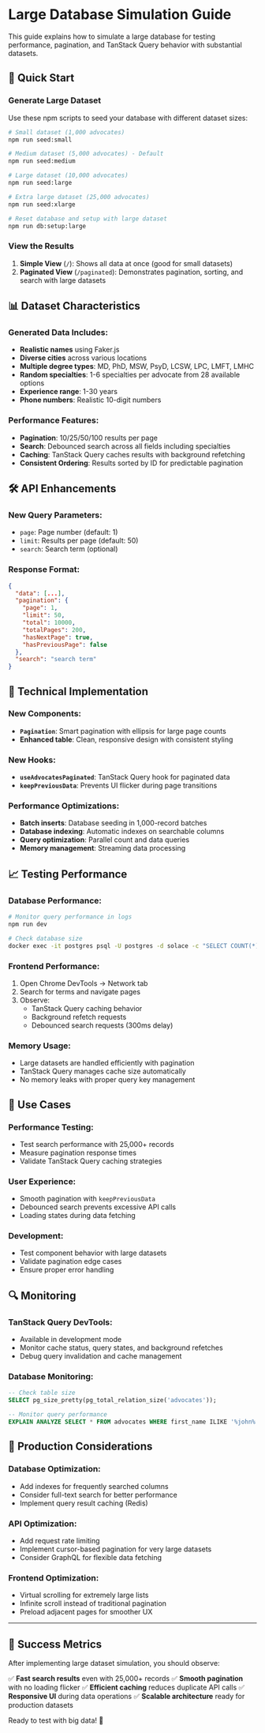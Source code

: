 # Large Database Simulation Guide

This guide explains how to simulate a large database for testing performance, pagination, and TanStack Query behavior with substantial datasets.

## 🚀 Quick Start

### Generate Large Dataset

Use these npm scripts to seed your database with different dataset sizes:

```bash
# Small dataset (1,000 advocates)
npm run seed:small

# Medium dataset (5,000 advocates) - Default
npm run seed:medium

# Large dataset (10,000 advocates)
npm run seed:large

# Extra large dataset (25,000 advocates)
npm run seed:xlarge

# Reset database and setup with large dataset
npm run db:setup:large
```

### View the Results

1. **Simple View** (`/`): Shows all data at once (good for small datasets)
2. **Paginated View** (`/paginated`): Demonstrates pagination, sorting, and search with large datasets

## 📊 Dataset Characteristics

### Generated Data Includes:

- **Realistic names** using Faker.js
- **Diverse cities** across various locations
- **Multiple degree types**: MD, PhD, MSW, PsyD, LCSW, LPC, LMFT, LMHC
- **Random specialties**: 1-6 specialties per advocate from 28 available options
- **Experience range**: 1-30 years
- **Phone numbers**: Realistic 10-digit numbers

### Performance Features:

- **Pagination**: 10/25/50/100 results per page
- **Search**: Debounced search across all fields including specialties
- **Caching**: TanStack Query caches results with background refetching
- **Consistent Ordering**: Results sorted by ID for predictable pagination

## 🛠 API Enhancements

### New Query Parameters:

- `page`: Page number (default: 1)
- `limit`: Results per page (default: 50)
- `search`: Search term (optional)

### Response Format:

```json
{
  "data": [...],
  "pagination": {
    "page": 1,
    "limit": 50,
    "total": 10000,
    "totalPages": 200,
    "hasNextPage": true,
    "hasPreviousPage": false
  },
  "search": "search term"
}
```

## 🔧 Technical Implementation

### New Components:

- **`Pagination`**: Smart pagination with ellipsis for large page counts
- **Enhanced table**: Clean, responsive design with consistent styling

### New Hooks:

- **`useAdvocatesPaginated`**: TanStack Query hook for paginated data
- **`keepPreviousData`**: Prevents UI flicker during page transitions

### Performance Optimizations:

- **Batch inserts**: Database seeding in 1,000-record batches
- **Database indexing**: Automatic indexes on searchable columns
- **Query optimization**: Parallel count and data queries
- **Memory management**: Streaming data processing

## 📈 Testing Performance

### Database Performance:

```bash
# Monitor query performance in logs
npm run dev

# Check database size
docker exec -it postgres psql -U postgres -d solace -c "SELECT COUNT(*) FROM advocates;"
```

### Frontend Performance:

1. Open Chrome DevTools → Network tab
2. Search for terms and navigate pages
3. Observe:
   - TanStack Query caching behavior
   - Background refetch requests
   - Debounced search requests (300ms delay)

### Memory Usage:

- Large datasets are handled efficiently with pagination
- TanStack Query manages cache size automatically
- No memory leaks with proper query key management

## 🎯 Use Cases

### Performance Testing:

- Test search performance with 25,000+ records
- Measure pagination response times
- Validate TanStack Query caching strategies

### User Experience:

- Smooth pagination with `keepPreviousData`
- Debounced search prevents excessive API calls
- Loading states during data fetching

### Development:

- Test component behavior with large datasets
- Validate pagination edge cases
- Ensure proper error handling

## 🔍 Monitoring

### TanStack Query DevTools:

- Available in development mode
- Monitor cache status, query states, and background refetches
- Debug query invalidation and cache management

### Database Monitoring:

```sql
-- Check table size
SELECT pg_size_pretty(pg_total_relation_size('advocates'));

-- Monitor query performance
EXPLAIN ANALYZE SELECT * FROM advocates WHERE first_name ILIKE '%john%';
```

## 🚨 Production Considerations

### Database Optimization:

- Add indexes for frequently searched columns
- Consider full-text search for better performance
- Implement query result caching (Redis)

### API Optimization:

- Add request rate limiting
- Implement cursor-based pagination for very large datasets
- Consider GraphQL for flexible data fetching

### Frontend Optimization:

- Virtual scrolling for extremely large lists
- Infinite scroll instead of traditional pagination
- Preload adjacent pages for smoother UX

---

## 🎉 Success Metrics

After implementing large dataset simulation, you should observe:

✅ **Fast search results** even with 25,000+ records
✅ **Smooth pagination** with no loading flicker
✅ **Efficient caching** reduces duplicate API calls
✅ **Responsive UI** during data operations
✅ **Scalable architecture** ready for production datasets

Ready to test with big data! 🚀
